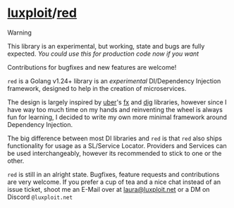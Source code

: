 # [luxploit](https://luxploit.net)/[red](https://github.com/luxploit/red)

> [!WARNING]
> This library is an experimental, but working, state and bugs are fully expected. _You could use this for production code now if you want_
>
> Contributions for bugfixes and new features are welcome!

`red` is a Golang v1.24+ library is an _experimental_ DI/Dependency Injection framework, designed to help in the creation of microservices.

The design is largely inspired by [uber](https://github.com/uber-go)'s [fx](https://github.com/uber-go/fx) and [dig](https://github.com/uber-go/dig) libraries, however since I have way too much time on my hands and reinventing the wheel is always fun for learning, I decided to write my own more minimal framework around Dependency Injection.

The big difference between most DI libraries and `red` is that `red` also ships functionality for usage as a SL/Service Locator. Providers and Services can be used interchangeably, however its recommended to stick to one or the other.

`red` is still in an alright state. Bugfixes, feature requests and contributions are very welcome. If you prefer a cup of tea and a nice chat instead of an issue ticket, shoot me an E-Mail over at [laura@luxploit.net](mailto:laura@luxploit.net) or a DM on Discord `@luxploit.net`
